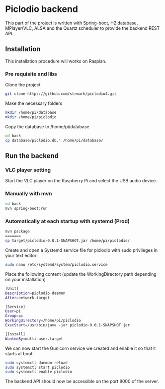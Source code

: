 
# Piclodio backend

This part of the project is written with Spring-boot, H2 database, MPlayer/VLC, ALSA and the Quartz scheduler to provide the backend REST API.

## Installation 
This installation procedure will works on Raspian.

### Pre requisite and libs

Clone the project
``` bash
git clone https://github.com/strmark/piclodio4.git
```

Make the necessary folders
``` bash
mkdir /home/pi/database
mkdir /home/pi/piclodio
```

Copy the database to /home/pi/database
``` bash
cd back
cp database/piclodio.db.* /home/pi/database/
```

## Run the backend

### VLC player setting
Start the VLC player on the Raspberry Pi and select the USB audio device.

### Manually with mvn
```bash
cd back
mvn spring-boot:run
```

### Automatically at each startup with systemd (Prod)
```bash
mvn package
=======
cp target/piclodio-0.0.1-SNAPSHOT.jar /home/pi/piclodio/
```
Create and open a Systemd service file for piclodio with sudo privileges in your text editor:
``` bash
sudo nano /etc/systemd/system/piclodio.service
```

Place the following content (update the WorkingDirectory path depending on your installation)
``` bash
[Unit]
Description=piclodio daemon
After=network.target

[Service]
User=pi
Group=pi
WorkingDirectory=/home/pi/piclodio
ExecStart=/usr/bin/java -jar piclodio-0.0.1-SNAPSHOT.jar

[Install]
WantedBy=multi-user.target
```

We can now start the Gunicorn service we created and enable it so that it starts at boot:
``` bash
sudo systemctl daemon-reload
sudo systemctl start piclodio
sudo systemctl enable piclodio
```

The backend API should now be accessible on the port 8000 of the server.

